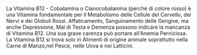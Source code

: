 La Vitamina B12 - Cobalamina o Cianocobalamina (perchè di colore rosso) è una Vitamina fondamentale per il Metabolismo delle Cellule del Cervello, dei
Nervi e dei Globuli Rossi. Affaticamento, Sanguinamento delle Gengive, ma anche Depressione, Mal di Testa e Demenza possono indicare la mancanza di
Vitamina B12. Una sua grave carenza può portare all'Anemia Perniciosa. La Vitamina B12 si trova solo in Alimenti di origine animale soprattutto nella
Carne di Manzo,nel Pesce, nelle Uova e nei Latticini.
